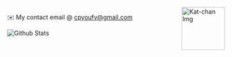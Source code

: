 

<img align="right" src="https://i.imgur.com/skDLDS0.jpeg" width="100px" height="auto" alt="Kat-chan Img">

 ✉️ My contact email @ cpyoufy@gmail.com

 

![Github Stats](https://github-readme-stats.vercel.app/api/top-langs/?username=Cp-Youfy&theme=dark)
